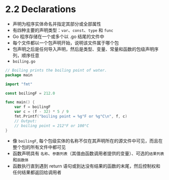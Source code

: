 # 2.2 Declarations
- 声明为程序实体命名并指定其部分或全部属性
- 有四种主要的声明类型：`var`、`const`、`type` 和 `func`
- Go 程序存储在一个或多个以 .go 结尾的文件中
- 每个文件都以一个包声明开始，说明该文件属于哪个包
- 包声明之后是任何导入声明，然后是类型、变量、常量和函数的包级声明序列，顺序任意
- `boiling.go`
```go
// Boiling prints the boiling point of water.
package main

import "fmt"

const boilingF = 212.0

func main() {
	var f = boilingF
	var c = (f - 32) * 5 / 9
	fmt.Printf("boiling point = %g°F or %g°C\n", f, c)
	// Output:
	// boiling point = 212°F or 100°C
}
```
- 像 `boilingF`, 每个包级实体的名称不仅在其声明所在的源文件中可见，而且在整个包的所有文件中都可见
- 函数声明具有 `名称`、`参数列表`（其值由函数调用者提供的变量）、可选的`结果列表`和`函数体`
- 函数执行直到遇到 return 语句或到达没有结果的函数的末尾，然后控制权和任何结果都返回给调用者



